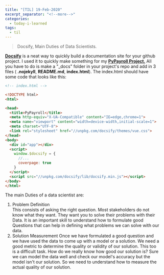 ```yaml
---
title: "[TIL] 19-Feb-2020"
excerpt_separator: "<!--more-->"
categories:
  - today-i-learned
tags:
  - til 
---
```


> Docsify, Main Duties of Data Scientists.

<!--more-->

[**Docsify**](https://docsify.js.org/#/) is a neat way to quickly build a documentation site for your github project. I used it to quickly make something for my [**PyPayroll Project.**](https://translucent504.github.io/PyPayroll/#/) All you have to do is make a "_docs" folder in your project's repo and add in 3 files ( **.nojekyll**, **README.md**, **index.html**). The index.html should have some code that looks like this:
```html
<!-- index.html -->

<!DOCTYPE html>
<html>

<head>
  <title>PyPayroll</title>
  <meta http-equiv="X-UA-Compatible" content="IE=edge,chrome=1">
  <meta name="viewport" content="width=device-width,initial-scale=1">
  <meta charset="UTF-8">
  <link rel="stylesheet" href="//unpkg.com/docsify/themes/vue.css">
</head>
<body>
  <div id="app"></div>
  <script>
    window.$docsify = {
      //...
      coverpage: true
    }
  </script>
  <script src="//unpkg.com/docsify/lib/docsify.min.js"></script>
</body>
</html>
```

The main Duties of a data scientist are:
  1. Problem Definition  
    This consists of asking the right question. Most stakeholders do not know what they want. They want you to solve their problems with their Data. It is an important skill to understand how to formulate good Questions that can help in defining what problems we can solve with our data.
  2. Solution Measurement
    Once we have formulated a good question and we have used the data to come up with a model or a solution. We need a good metric to determine the quality or validity of our solution. This too is a difficult task. How do we really know how good our solution is? Sure we can model the data well and check our model's accuracy but the model isn't our solution. So we need to understand how to measure the actual quality of our solution.

